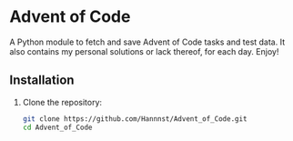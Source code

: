 # Advent of Code

A Python module to fetch and save Advent of Code tasks and test data.
It also contains my personal solutions or lack thereof, for each day. Enjoy!

## Installation

1. Clone the repository:
   ```sh
   git clone https://github.com/Hannnst/Advent_of_Code.git
   cd Advent_of_Code